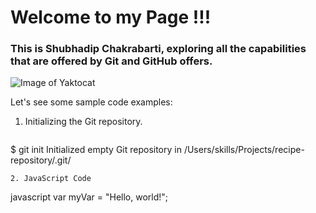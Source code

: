 # Welcome to my Page !!!

### This is Shubhadip Chakrabarti, exploring all the capabilities that are offered by Git and GitHub offers.

![Image of Yaktocat](https://octodex.github.com/images/yaktocat.png)

Let's see some sample code examples:

1. Initializing the Git repository.

   ```
  $ git init
  Initialized empty Git repository in /Users/skills/Projects/recipe-repository/.git/
  ```
2. JavaScript Code

   ```
  javascript
  var myVar = "Hello, world!";
  ```
